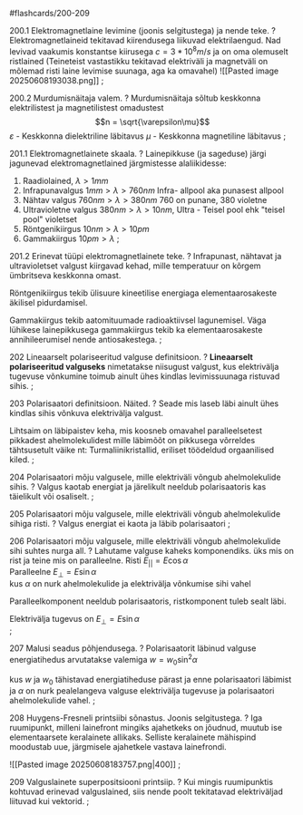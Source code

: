 #flashcards/200-209

200.1 Elektromagnetlaine levimine (joonis selgitustega) ja nende teke. 
?
Elektromagnetlaineid tekitavad kiirendusega liikuvad elektrilaengud. Nad levivad vaakumis konstantse kiirusega $c = 3 * 10^8 m/s$ ja on oma olemuselt ristlained (Teineteist vastastikku tekitavad elektriväli ja magnetväli on mõlemad risti laine levimise suunaga, aga ka omavahel)
![[Pasted image 20250608193038.png]]
;

200.2 Murdumisnäitaja valem.
?
Murdumisnäitaja sõltub keskkonna elektrilistest ja magnetilistest omadustest
$$n = \sqrt{\varepsilon\mu}$$
$\varepsilon$ - Keskkonna dielektriline läbitavus
$\mu$ - Keskkonna magnetiline läbitavus
;

201.1 Elektromagnetlainete skaala. 
?
Lainepikkuse (ja sageduse) järgi jagunevad elektromagnetlained järgmistesse alaliikidesse:
1. Raadiolained, $\lambda > 1mm$ 
2. Infrapunavalgus $1mm > \lambda > 760nm$ Infra- allpool aka punasest allpool
3. Nähtav valgus $760nm > \lambda > 380nm$ 760 on punane, 380 violetne
4. Ultravioletne valgus $380nm > \lambda > 10nm$, Ultra - Teisel pool ehk "teisel pool" violetset
5. Röntgenikiirgus $10nm > \lambda > 10pm$
6. Gammakiirgus $10pm > \lambda$ 
;

201.2 Erinevat tüüpi elektromagnetlainete teke.
?
Infrapunast, nähtavat ja ultravioletset valgust kiirgavad kehad, mille temperatuur on kõrgem ümbritseva keskkonna omast. 

Röntgenikiirgus tekib ülisuure kineetilise energiaga elementaarosakeste äkilisel pidurdamisel.

Gammakiirgus tekib aatomituumade radioaktiivsel lagunemisel.  Väga lühikese lainepikkusega gammakiirgus tekib ka elementaarosakeste annihileerumisel nende antiosakestega.
;

202 Lineaarselt polariseeritud valguse definitsioon.
?
**Lineaarselt polariseeritud valguseks** nimetatakse niisugust valgust, kus elektrivälja tugevuse võnkumine toimub ainult ühes kindlas levimissuunaga ristuvad sihis.
;

203 Polarisaatori definitsioon. Näited.
?
Seade mis laseb läbi ainult ühes kindlas sihis võnkuva elektrivälja valgust. 

Lihtsaim on läbipaistev keha, mis koosneb omavahel paralleelsetest pikkadest ahelmolekulidest mille läbimõõt on pikkusega võrreldes tähtsusetult väike
nt: Turmaliinikristallid, eriliset töödeldud orgaanilised kiled.
;

204 Polarisaatori mõju valgusele, mille elektriväli võngub ahelmolekulide sihis.
?
Valgus kaotab energiat ja järelikult neeldub polarisaatoris kas täielikult või osaliselt. 
;

205 Polarisaatori mõju valgusele, mille elektriväli võngub ahelmolekulide sihiga risti.
?
Valgus energiat ei kaota ja läbib polarisaatori
;

206 Polarisaatori mõju valgusele, mille elektriväli võngub ahelmolekulide sihi suhtes nurga all.
?
Lahutame valguse kaheks komponendiks. üks mis on rist ja teine mis on paralleelne. 
Risti $E_{||} = E \cos \alpha$  
Paralleelne $E_{\bot} = E \sin \alpha$  
kus $\alpha$ on nurk ahelmolekulide ja elektrivälja võnkumise sihi vahel

Paralleelkomponent neeldub polarisaatoris, ristkomponent tuleb sealt läbi. 

Elektrivälja tugevus on $E_{\bot} = E \sin \alpha$  
;

207 Malusi seadus põhjendusega.
?
Polarisaatorit läbinud valguse energiatihedus arvutatakse valemiga
$w = w_0\sin^2\alpha$ 

kus $w$ ja $w_0$ tähistavad energiatiheduse pärast ja enne polarisaatori läbimist ja $\alpha$ on nurk pealelangeva valguse elektrivälja tugevuse ja polarisaatori ahelmolekulide vahel.
;

208 Huygens-Fresneli printsiibi sõnastus. Joonis selgitustega.
?
Iga ruumipunkt, milleni lainefront mingiks ajahetkeks on jõudnud, muutub ise elementaarsete keralainete allikaks.  Selliste keralainete mähispind moodustab uue, järgmisele ajahetkele vastava lainefrondi. 

![[Pasted image 20250608183757.png|400]]
;

209 Valguslainete superpositsiooni printsiip.
?
Kui mingis ruumipunktis kohtuvad erinevad valguslained, siis nende poolt tekitatavad elektriväljad liituvad kui vektorid. 
;